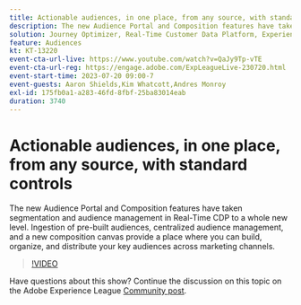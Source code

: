 ```yaml
---
title: Actionable audiences, in one place​, from any source, with standard controls
description: The new Audience Portal and Composition features have taken segmentation and audience management in Real-Time CDP to a whole new level. Ingestion of pre-built audiences, centralized audience management, and a new composition canvas provide a place where you can build, organize, and distribute your key audiences across marketing channels.
solution: Journey Optimizer, Real-Time Customer Data Platform, Experience Platform
feature: Audiences
kt: KT-13220
event-cta-url-live: https://www.youtube.com/watch?v=QaJy9Tp-vTE
event-cta-url-reg: https://engage.adobe.com/ExpLeagueLive-230720.html
event-start-time: 2023-07-20 09:00-7
event-guests: Aaron Shields,Kim Whatcott,Andres Monroy
exl-id: 175fb0a1-a283-46fd-8fbf-25ba83014eab
duration: 3740
---
```

# Actionable audiences, in one place​, from any source, with standard controls

The new Audience Portal and Composition features have taken segmentation and audience management in Real-Time CDP to a whole new level. Ingestion of pre-built audiences, centralized audience management, and a new composition canvas provide a place where you can build, organize, and distribute your key audiences across marketing channels.

>[!VIDEO](https://video.tv.adobe.com/v/3421425/?quality=12&learn=on)

Have questions about this show? Continue the discussion on this topic on the Adobe Experience League [Community post](https://experienceleaguecommunities.adobe.com/t5/adobe-experience-platform/experience-league-live-post-session-discussion-actionable/m-p/607073#M366).

